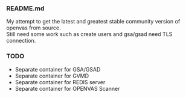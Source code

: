 ### README.md

My attempt to get the latest and greatest stable community version of openvas from source.  
Still need some work such as create users and gsa/gsad need TLS connection.

### TODO
* Separate container for GSA/GSAD
* Separate container for GVMD
* Separate container for REDIS server
* Separate container for OPENVAS Scanner
